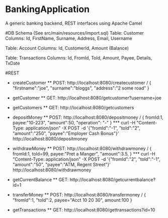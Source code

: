 # BankingApplication
A generic banking backend, REST interfaces using Apache Camel

#DB Schema (See src/main/resources/import.sql)
Table: Customer 
Columns: Id, FirstName, Surname, Address, Email, Username

Table: Account 
Columns: Id, CustomerId, Amount (Balance)

Table: Transactions 
Columns: Id, FromId, ToId, Amount, Payee, Details, TxDate

#REST
* createCustomer
** POST: http://localhost:8080/createcustomer / { "firstname":"joe", "surname":"bloggs", "address":"2 some road" }

* getCustomer
** GET: http://localhost:8080/getcustomer?username=joe

* getCustomers
** GET: http://localhost:8080/getcustomers

* depositMoney
** POST: http://localhost:8080/depositmoney / { fromId:1, payee:"10-223", "amount":50, "operation": "-" }
*** curl -H "Content-Type: application/json" -X POST -d '{"fromId":"-1", "toId":"2", "amount":"250", "payee":"Employer Cash Bonus"}' http://localhost:8080/depositmoney

* withdrawMoney
** POST: http://localhost:8080/withdrawmoney / { fromId:1, toId=99, payee:"Pret a Manger", "amount":3.5,  }
*** curl -H "Content-Type: application/json" -X POST -d '{"fromId":"2", "toId":"-1", "amount":"50", "payee":"ATM, Regent Street"}' http://localhost:8080/withdrawmoney

* getCurrentBalance
** GET: http://localhost:8080/getcurrentbalance?id=1

* transferMoney
** POST: http://localhost:8080/transfermoney / { "fromId":1, "toId":2, payee="Acct 10 20 30", amount:100 }

* getTransactions
** GET: http://localhost:8080/gettransactions?id=10
